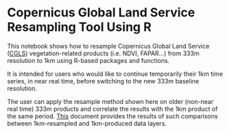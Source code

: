 # Copernicus Global Land Service Resampling Tool Using R

This notebook shows how to resample Copernicus Global Land Service ([CGLS](https://land.copernicus.eu/global/)) vegetation-related products (i.e. NDVI, FAPAR...) from 333m resolution to 1km using R-based packages and functions.

It is intended for users who would like to continue temporarily their 1km time series, in near real time, before switching to the new 333m baseline resolution.

The user can apply the resample method shown here on older (non-near real time) 333m products and correlate the results with the 1km product of the same period. [This](https://github.com/xavi-rp/NDVI_resample) document provides the results of such comparisons between 1km-resampled and 1km-produced data layers.



